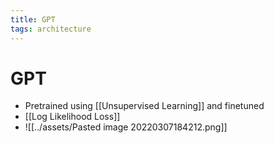 ```yaml
---
title: GPT
tags: architecture
---
```


# GPT
- Pretrained using [[Unsupervised Learning]] and finetuned
- [[Log Likelihood Loss]]
- ![[../assets/Pasted image 20220307184212.png]]








































